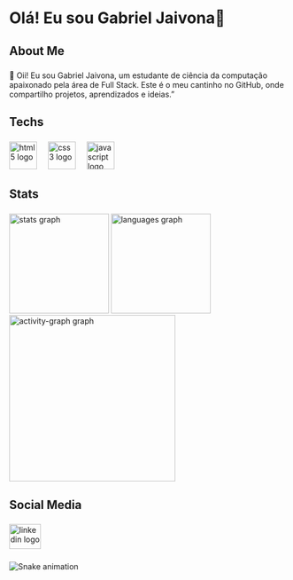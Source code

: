 <h1 align="left">Olá! Eu sou Gabriel Jaivona👋</h1>

###

<h2 align="left">About Me</h2>

###

<p align="left">👋 Oii! Eu sou Gabriel Jaivona, um estudante de ciência da computação apaixonado pela  área de Full Stack. Este é o meu cantinho no GitHub, onde compartilho projetos, aprendizados e ideias.”</p>

###

<h2 align="left">Techs</h2>

###

<div align="left">
  <img src="https://cdn.jsdelivr.net/gh/devicons/devicon/icons/html5/html5-original.svg" height="50" alt="html5 logo"  />
  <img width="12" />
  <img src="https://cdn.jsdelivr.net/gh/devicons/devicon/icons/css3/css3-original.svg" height="50" alt="css3 logo"  />
  <img width="12" />
  <img src="https://cdn.jsdelivr.net/gh/devicons/devicon/icons/javascript/javascript-original.svg" height="50" alt="javascript logo"  />
</div>

###

<h2 align="left">Stats</h2>

###

<div align="left" style="box-sizing: none">
  <img src="https://github-readme-stats.vercel.app/api?username=gabrieljaivona&hide_title=false&hide_rank=false&show_icons=true&include_all_commits=true&count_private=true&disable_animations=false&theme=radical&locale=en&hide_border=false&order=1" height="180" alt="stats graph"  />
  <img src="https://github-readme-stats.vercel.app/api/top-langs?username=gabrieljaivona&locale=en&hide_title=false&layout=compact&card_width=320&langs_count=5&theme=radical&hide_border=false&order=2" height="180" alt="languages graph"  />
  <img src="https://github-readme-activity-graph.vercel.app/graph?username=gabrieljaivona&radius=16&theme=redical&area=true&order=5" height="300" alt="activity-graph graph"  />
</div>

###

<h2 align="left">Social Media</h2>

###

<div align="left">
  <a href="https://www.linkedin.com/in/gabrieljaivona/" target="_blank">
    <img src="https://raw.githubusercontent.com/maurodesouza/profile-readme-generator/master/src/assets/icons/social/linkedin/default.svg" width="57" height="45" alt="linkedin logo"  />
  </a>
</div>

###

<img src="https://raw.githubusercontent.com/gabrieljaivona/gabrieljaivona/output/snake.svg" alt="Snake animation" />

###
